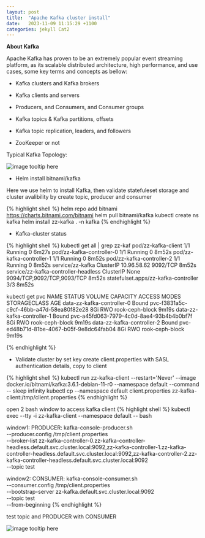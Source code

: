```yaml
---
layout: post
title:  "Apache Kafka cluster install"
date:   2023-11-09 11:15:29 +1100
categories: jekyll Cat2
---
```



<b>About Kafka </b>

Apache Kafka has proven to be an extremely popular event streaming platform, as its scalable distributed architecture, high performance, and  use cases, some key terms and concepts as bellow: 

- Kafka clusters and Kafka brokers

- Kafka clients and servers

- Producers, and Consumers, and Consumer groups

- Kafka topics & Kafka partitions, offsets

- Kafka topic replication, leaders, and followers

- ZooKeeper or not




Typical Kafka Topology: 

![image tooltip here](/assets/kafka.png)

- Helm install bitnami/kafka

Here we use helm to install Kafka, then validate statefuleset storage and cluster avalibility by create topic, producer and consumer

{% highlight shell %}
helm repo add bitnami https://charts.bitnami.com/bitnami
helm pull bitnami/kafka
kubectl create ns kafka
helm install zz-kafka . -n kafka
{% endhighlight %}

- Kafka-cluster status

{% highlight shell %}
kubectl get all | grep zz-kaf
pod/zz-kafka-client                                          1/1     Running   0               6m27s
pod/zz-kafka-controller-0                                    1/1     Running   0               8m52s
pod/zz-kafka-controller-1                                    1/1     Running   0               8m52s
pod/zz-kafka-controller-2                                    1/1     Running   0               8m52s
service/zz-kafka                                  ClusterIP   10.96.58.62     <none>        9092/TCP                        8m52s
service/zz-kafka-controller-headless              ClusterIP   None            <none>        9094/TCP,9092/TCP,9093/TCP      8m52s
statefulset.apps/zz-kafka-controller                                    3/3     8m52s

kubectl get pvc
NAME                         STATUS   VOLUME                                     CAPACITY   ACCESS MODES   STORAGECLASS      AGE
data-zz-kafka-controller-0   Bound    pvc-f3831a5c-c9cf-46bb-a47d-58ea80f82e28   8Gi        RWO            rook-ceph-block   9m19s
data-zz-kafka-controller-1   Bound    pvc-a45fd063-7979-4c0d-8ae4-93b4b4b0bf7f   8Gi        RWO            rook-ceph-block   9m19s
data-zz-kafka-controller-2   Bound    pvc-ed48b71d-81be-4067-b05f-9e8dc64fab04   8Gi        RWO            rook-ceph-block   9m19s

{% endhighlight %}

- Validate cluster by set key
create client.properties with SASL authentication details, copy to client

{% highlight shell %}
kubectl run zz-kafka-client --restart='Never' --image docker.io/bitnami/kafka:3.6.1-debian-11-r0 --namespace default --command -- sleep infinity
kubectl cp --namespace default client.properties zz-kafka-client:/tmp/client.properties
{% endhighlight %}


open 2 bash window to access kafka client
{% highlight shell %}
kubectl exec --tty -i zz-kafka-client --namespace default -- bash

window1:
    PRODUCER:
        kafka-console-producer.sh \
            --producer.config /tmp/client.properties \
            --broker-list zz-kafka-controller-0.zz-kafka-controller-headless.default.svc.cluster.local:9092,zz-kafka-controller-1.zz-kafka-controller-headless.default.svc.cluster.local:9092,zz-kafka-controller-2.zz-kafka-controller-headless.default.svc.cluster.local:9092 \
            --topic test

window2:
    CONSUMER:
        kafka-console-consumer.sh \
            --consumer.config /tmp/client.properties \
            --bootstrap-server zz-kafka.default.svc.cluster.local:9092 \
            --topic test \
            --from-beginning
{% endhighlight %}

test topic and PRODUCER with CONSUMER

![image tooltip here](/assets/kafka-validation.png)




